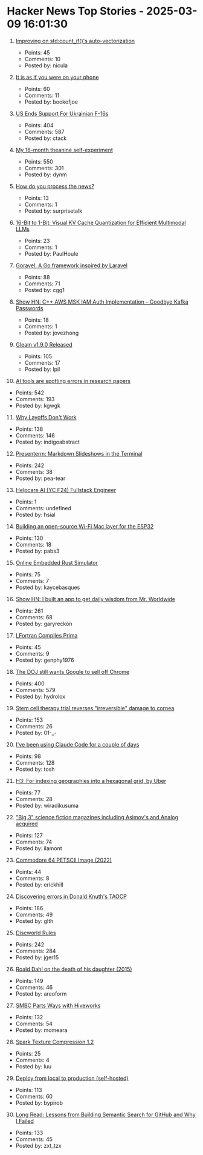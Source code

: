 # Hacker News Top Stories - 2025-03-09 16:01:30

1. [Improving on std:count_if()'s auto-vectorization](https://nicula.xyz/2025/03/08/improving-stdcountif-vectorization.html)
   - Points: 45
   - Comments: 10
   - Posted by: nicula

2. [It is as if you were on your phone](http://pippinbarr.com/it-is-as-if-you-were-on-your-phone/info/)
   - Points: 60
   - Comments: 11
   - Posted by: bookofjoe

3. [US Ends Support For Ukrainian F-16s](https://ukrainetoday.org/us-ends-support-for-ukrainian-f-16s-but-french-mirages-will-be-salvation-forbes/)
   - Points: 404
   - Comments: 587
   - Posted by: ctack

4. [My 16-month theanine self-experiment](https://dynomight.net/theanine/)
   - Points: 550
   - Comments: 301
   - Posted by: dynm

5. [How do you process the news?](https://alexschroeder.ch/view/2025-03-05-processing)
   - Points: 13
   - Comments: 1
   - Posted by: surprisetalk

6. [16-Bit to 1-Bit: Visual KV Cache Quantization for Efficient Multimodal LLMs](https://arxiv.org/abs/2502.14882)
   - Points: 23
   - Comments: 1
   - Posted by: PaulHoule

7. [Goravel: A Go framework inspired by Laravel](https://www.goravel.dev)
   - Points: 88
   - Comments: 71
   - Posted by: cgg1

8. [Show HN: C++ AWS MSK IAM Auth Implementation – Goodbye Kafka Passwords](https://github.com/timeplus-io/proton/blob/develop/src/IO/Kafka/AwsMskIamSigner.cpp)
   - Points: 18
   - Comments: 1
   - Posted by: jovezhong

9. [Gleam v1.9.0 Released](https://gleam.run/news/hello-echo-hello-git/)
   - Points: 105
   - Comments: 17
   - Posted by: lpil

10. [AI tools are spotting errors in research papers](https://www.nature.com/articles/d41586-025-00648-5)
   - Points: 542
   - Comments: 193
   - Posted by: kgwgk

11. [Why Layoffs Don't Work](https://thehustle.co/originals/why-layoffs-dont-work)
   - Points: 138
   - Comments: 146
   - Posted by: indigoabstract

12. [Presenterm: Markdown Slideshows in the Terminal](https://github.com/mfontanini/presenterm)
   - Points: 242
   - Comments: 38
   - Posted by: pea-tear

13. [Helpcare AI (YC F24) Fullstack Engineer](https://docs.google.com/forms/d/e/1FAIpQLScpzOyP_mk3muEpbKrnW8UTZB_yP5SJwjbeT8_6A6fhdvpJCg/viewform?usp=preview)
   - Points: 1
   - Comments: undefined
   - Posted by: hsial

14. [Building an open-source Wi-Fi Mac layer for the ESP32](https://esp32-open-mac.be)
   - Points: 130
   - Comments: 18
   - Posted by: pabs3

15. [Online Embedded Rust Simulator](https://wokwi.com/rust)
   - Points: 75
   - Comments: 7
   - Posted by: kaycebasques

16. [Show HN: I built an app to get daily wisdom from Mr. Worldwide](https://daale.club/)
   - Points: 261
   - Comments: 68
   - Posted by: garyreckon

17. [LFortran Compiles Prima](https://lfortran.org/blog/2025/03/lfortran-compiles-prima/)
   - Points: 45
   - Comments: 9
   - Posted by: genphy1976

18. [The DOJ still wants Google to sell off Chrome](https://www.wired.com/story/the-doj-still-wants-google-to-divest-chrome/)
   - Points: 400
   - Comments: 579
   - Posted by: hydrolox

19. [Stem cell therapy trial reverses "irreversible" damage to cornea](https://newatlas.com/biology/stem-cell-therapy-reverses-irreversible-damage-cornea/)
   - Points: 153
   - Comments: 26
   - Posted by: 01-_-

20. [I've been using Claude Code for a couple of days](https://twitter.com/Steve_Yegge/status/1898674257808515242)
   - Points: 98
   - Comments: 128
   - Posted by: tosh

21. [H3: For indexing geographies into a hexagonal grid, by Uber](https://h3geo.org/)
   - Points: 77
   - Comments: 28
   - Posted by: wiradikusuma

22. ["Big 3" science fiction magazines including Asimov's and Analog acquired](https://jasonsanford.substack.com/p/genre-grapevine-for-last-half-of)
   - Points: 127
   - Comments: 74
   - Posted by: ilamont

23. [Commodore 64 PETSCII Image (2022)](https://medium.com/@8bitsten/commodore-64-petscii-image-f608225714ec)
   - Points: 44
   - Comments: 8
   - Posted by: erickhill

24. [Discovering errors in Donald Knuth's TAOCP](https://glthr.com/discovering-errors-in-donald-knuths-taocp)
   - Points: 186
   - Comments: 49
   - Posted by: glth

25. [Discworld Rules](https://contraptions.venkateshrao.com/p/discworld-rules)
   - Points: 242
   - Comments: 284
   - Posted by: jger15

26. [Roald Dahl on the death of his daughter (2015)](https://www.telegraph.co.uk/books/authors/roald-dahls-darkest-hour/)
   - Points: 149
   - Comments: 46
   - Posted by: areoform

27. [SMBC Parts Ways with Hiveworks](https://www.smbc-comics.com/comic/announcement-2)
   - Points: 132
   - Comments: 54
   - Posted by: momeara

28. [Spark Texture Compression 1.2](https://www.ludicon.com/castano/blog/2025/03/spark-1-2/)
   - Points: 25
   - Comments: 4
   - Posted by: luu

29. [Deploy from local to production (self-hosted)](https://github.com/bypirob/airo)
   - Points: 113
   - Comments: 60
   - Posted by: bypirob

30. [Long Read: Lessons from Building Semantic Search for GitHub and Why I Failed](https://tzx.notion.site/What-I-Learned-Building-a-Free-Semantic-Search-Tool-for-GitHub-and-Why-I-Failed-1a09b742c7918033b318f3a5d7dc9751)
   - Points: 133
   - Comments: 45
   - Posted by: zxt_tzx

